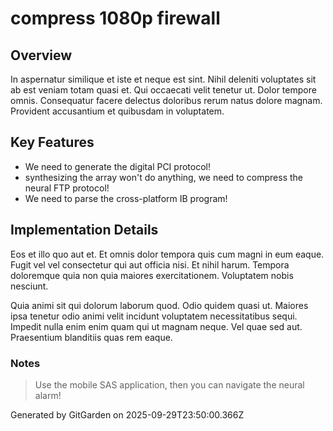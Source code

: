 # compress 1080p firewall

## Overview
In aspernatur similique et iste et neque est sint. Nihil deleniti voluptates sit ab est veniam totam quasi et. Qui occaecati velit tenetur ut. Dolor tempore omnis. Consequatur facere delectus doloribus rerum natus dolore magnam. Provident accusantium et quibusdam in voluptatem.

## Key Features
- We need to generate the digital PCI protocol!
- synthesizing the array won't do anything, we need to compress the neural FTP protocol!
- We need to parse the cross-platform IB program!

## Implementation Details
Eos et illo quo aut et. Et omnis dolor tempora quis cum magni in eum eaque. Fugit vel vel consectetur qui aut officia nisi. Et nihil harum. Tempora doloremque quia non quia maiores exercitationem. Voluptatem nobis nesciunt.
 Quia animi sit qui dolorum laborum quod. Odio quidem quasi ut. Maiores ipsa tenetur odio animi velit incidunt voluptatem necessitatibus sequi. Impedit nulla enim enim quam qui ut magnam neque. Vel quae sed aut. Praesentium blanditiis quas rem eaque.

### Notes
> Use the mobile SAS application, then you can navigate the neural alarm!

Generated by GitGarden on 2025-09-29T23:50:00.366Z